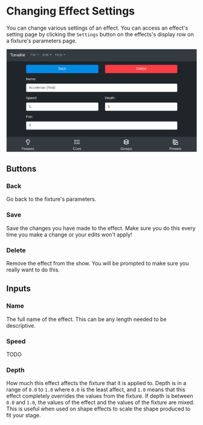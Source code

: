 # Changing Effect Settings

You can change various settings of an effect.
You can access an effect's setting page by clicking the `Settings` button on the effects's display row on a fixture's parameters page.

![Effects settings page](../../../images/effect_settings.png)

## Buttons

### Back

Go back to the fixture's parameters.

### Save

Save the changes you have made to the effect. Make sure you do this every time you make a change or your edits won't apply!

### Delete

Remove the effect from the show. You will be prompted to make sure you really want to do this.

## Inputs

### Name

The full name of the effect. This can be any length needed to be descriptive.

### Speed

TODO

### Depth

How much this effect affects the fixture that it is applied to. Depth is in a range of `0.0` to `1.0` where `0.0` is the least affect, and `1.0` means that this effect completely overrides the values from the fixture. If depth is between `0.0` and `1.0`, the values of the effect and the values of the fixture are mixed. This is useful when used on shape effects to scale the shape produced to fit your stage.